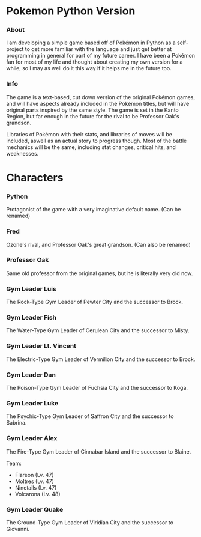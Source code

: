 # Pokemon Python Version


### About

I am developing a simple game based off of Pokémon in Python as a self-project to get more familiar with the language and just get better at programming in general for part of my future career. I have been a Pokémon fan for most of my life and thought about creating my own version for a while, so I may as well do it this way if it helps me in the future too.


### Info

The game is a text-based, cut down version of the original Pokémon games, and will have aspects already included in the Pokémon titles, but will have original parts inspired by the same style. The game is set in the Kanto Region, but far enough in the future for the rival to be Professor Oak's grandson. 

Libraries of Pokémon with their stats, and libraries of moves will be included, aswell as an actual story to progress though. Most of the battle mechanics will be the same, including stat changes, critical hits, and weaknesses. 




# Characters


### Python
Protagonist of the game with a very imaginative default name. (Can be renamed)


### Fred
Ozone's rival, and Professor Oak's great grandson. (Can also be renamed)


### Professor Oak
Same old professor from the original games, but he is literally very old now.


### Gym Leader Luis
The Rock-Type Gym Leader of Pewter City and the successor to Brock.


### Gym Leader Fish
The Water-Type Gym Leader of Cerulean City and the successor to Misty.


### Gym Leader Lt. Vincent
The Electric-Type Gym Leader of Vermilion City and the successor to Brock.


### Gym Leader Dan
The Poison-Type Gym Leader of Fuchsia City and the successor to Koga.


### Gym Leader Luke
The Psychic-Type Gym Leader of Saffron City and the successor to Sabrina.


### Gym Leader Alex
The Fire-Type Gym Leader of Cinnabar Island and the successor to Blaine.

Team:
- Flareon (Lv. 47)
- Moltres (Lv. 47)
- Ninetails (Lv. 47)
- Volcarona (Lv. 48)


### Gym Leader Quake
The Ground-Type Gym Leader of Viridian City and the successor to Giovanni.
